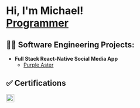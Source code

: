 <h1>Hi, I'm Michael! <br/><a href="https://github.com/michaeliryami">Programmer</a></h1>

<h2>👨‍💻 Software Engineering Projects:</h2>

- <b>Full Stack React-Native Social Media App</b>
  - [Purple Aster](https://github.com/michaeliryami/Purple-Aster)

<h2>✅ Certifications</h2>



[<img align="left" alt="JoshMadakor | LinkedIn" width="22px" src="https://cdn.jsdelivr.net/npm/simple-icons@v3/icons/linkedin.svg" />][linkedin]



[linkedin]: https://www.linkedin.com/in/michael-iryami-359698330/

<!--
**joshmadakor1/joshmadakor1** is a ✨ _special_ ✨ repository because its `README.md` (this file) appears on your GitHub profile.

Here are some ideas to get you started:

- 🔭 I’m currently working on ...
- 🌱 I’m currently learning ...
- 👯 I’m looking to collaborate on ...
- 🤔 I’m looking for help with ...
- 💬 Ask me about ...
- 📫 How to reach me: ...
- 😄 Pronouns: ...
- ⚡ Fun fact: ...
-->
